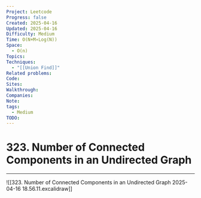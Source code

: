 ```yaml
---
Project: Leetcode
Progress: false
Created: 2025-04-16
Updated: 2025-04-16
Difficulty: Medium
Time: O(N+M∗Log(N))
Space:
  - O(n)
Topics: 
Techniques:
  - "[[Union Find]]"
Related problems: 
Code: 
Sites: 
Walkthrough: 
Companies: 
Note: 
tags:
  - Medium
TODO: 
---
```

# 323. Number of Connected Components in an Undirected Graph
---
![[323. Number of Connected Components in an Undirected Graph 2025-04-16 18.56.11.excalidraw]]